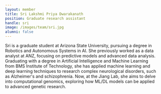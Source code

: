 ```yaml
---
layout: member
title: Sri Lakshmi Priya Dwarakanath
position: Graduate research assistant
handle: sri
image: /images/team/sri.jpg
alumni: false
---
```

Sri is a graduate student at Arizona State University, pursuing a degree in Robotics and Autonomous Systems in AI. She previously worked as a data analyst at ANZ, focusing on predictive models and advanced data analysis. Graduating with a degree in Artificial Intelligence and Machine Learning from BMS Institute of Technology, she has applied machine learning and deep learning techniques to research complex neurological disorders, such as Alzheimer's and schizophrenia. Now, at the Jiang Lab, she aims to delve into computational genomics, exploring how ML/DL models can be applied to advanced genetic research.
